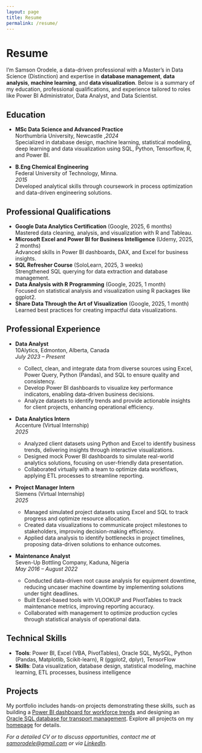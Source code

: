```yaml
---
layout: page
title: Resume
permalink: /resume/
---
```


# Resume

I’m Samson Orodele, a data-driven professional with a Master’s in Data Science (Distinction) and expertise in **database management**, **data analysis**, **machine learning**, and **data visualization**. Below is a summary of my education, professional qualifications, and experience tailored to roles like Power BI Administrator, Data Analyst, and Data Scientist.

## Education
- **MSc Data Science and Advanced Practice**  
  Northumbria University, Newcastle 
   ,*2024*  
  Specialized in database design, machine learning, statistical modeling, deep learning and data visualization using SQL, Python, Tensorflow, R, and Power BI.

- **B.Eng Chemical Engineering**  
  Federal University of Technology, Minna.  
  *2015*  
  Developed analytical skills through coursework in process optimization and data-driven engineering solutions.

## Professional Qualifications
- **Google Data Analytics Certification** (Google, 2025, 6 months)  
  Mastered data cleaning, analysis, and visualization with R and Tableau.
- **Microsoft Excel and Power BI for Business Intelligence** (Udemy, 2025, 2 months)  
  Advanced skills in Power BI dashboards, DAX, and Excel for business insights.
- **SQL Refresher Course** (SoloLearn, 2025, 3 weeks)  
  Strengthened SQL querying for data extraction and database management.
- **Data Analysis with R Programming** (Google, 2025, 1 month)  
  Focused on statistical analysis and visualization using R packages like ggplot2.
- **Share Data Through the Art of Visualization** (Google, 2025, 1 month)  
  Learned best practices for creating impactful data visualizations.

## Professional Experience
- **Data Analyst**  
  10Alytics, Edmonton, Alberta, Canada  
  *July 2023 – Present*  
  - Collect, clean, and integrate data from diverse sources using Excel, Power Query, Python (Pandas), and SQL to ensure quality and consistency.  
  - Develop Power BI dashboards to visualize key performance indicators, enabling data-driven business decisions.  
  - Analyze datasets to identify trends and provide actionable insights for client projects, enhancing operational efficiency.

- **Data Analytics Intern**  
  Accenture (Virtual Internship)  
  *2025*  
  - Analyzed client datasets using Python and Excel to identify business trends, delivering insights through interactive visualizations.  
  - Designed mock Power BI dashboards to simulate real-world analytics solutions, focusing on user-friendly data presentation.  
  - Collaborated virtually with a team to optimize data workflows, applying ETL processes to streamline reporting.

- **Project Manager Intern**  
  Siemens (Virtual Internship)  
  *2025*  
  - Managed simulated project datasets using Excel and SQL to track progress and optimize resource allocation.  
  - Created data visualizations to communicate project milestones to stakeholders, improving decision-making efficiency.  
  - Applied data analysis to identify bottlenecks in project timelines, proposing data-driven solutions to enhance outcomes.

- **Maintenance Analyst**  
  Seven-Up Bottling Company, Kaduna, Nigeria  
  *May 2016 – August 2022*  
  - Conducted data-driven root cause analysis for equipment downtime, reducing uncaser machine downtime by implementing solutions under tight deadlines.  
  - Built Excel-based tools with VLOOKUP and PivotTables to track maintenance metrics, improving reporting accuracy.  
  - Collaborated with management to optimize production cycles through statistical analysis of operational data.

## Technical Skills
- **Tools**: Power BI, Excel (VBA, PivotTables), Oracle SQL, MySQL, Python (Pandas, Matplotlib, Scikit-learn), R (ggplot2, dplyr), TensorFlow
- **Skills**: Data visualization, database design, statistical modeling, machine learning, ETL processes, business intelligence

## Projects
My portfolio includes hands-on projects demonstrating these skills, such as building a [Power BI dashboard for workforce trends](https://github.com/SamsonOrodele/Data_Professional_Survey_PowerBI) and designing an [Oracle SQL database for transport management](https://github.com/SamsonOrodele/Travel_Company_Database). Explore all projects on my [homepage](/) for details.

*For a detailed CV or to discuss opportunities, contact me at [samorodele@gmail.com](mailto:samorodele@gmail.com) or via [LinkedIn](https://www.linkedin.com/in/samsonorodele).*
